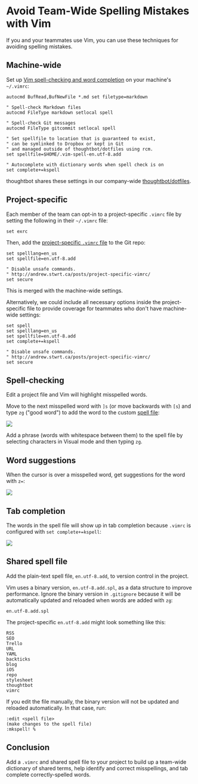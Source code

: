 # Avoid Team-Wide Spelling Mistakes with Vim

If you and your teammates use Vim,
you can use these techniques for avoiding spelling mistakes.

## Machine-wide

Set up [Vim spell-checking and word completion][spelling]
on your machine's `~/.vimrc`:

[spelling]: https://blog.statusok.com/vim-spell-checking

```vim
autocmd BufRead,BufNewFile *.md set filetype=markdown

" Spell-check Markdown files
autocmd FileType markdown setlocal spell

" Spell-check Git messages
autocmd FileType gitcommit setlocal spell

" Set spellfile to location that is guaranteed to exist,
" can be symlinked to Dropbox or kept in Git
" and managed outside of thoughtbot/dotfiles using rcm.
set spellfile=$HOME/.vim-spell-en.utf-8.add

" Autocomplete with dictionary words when spell check is on
set complete+=kspell
```

thoughtbot shares these settings in our company-wide
[thoughtbot/dotfiles](https://github.com/thoughtbot/dotfiles/blob/master/vimrc).

## Project-specific

Each member of the team
can opt-in to a project-specific `.vimrc` file
by setting the following in their `~/.vimrc` file:

```vim
set exrc
```

Then, add the [project-specific `.vimrc` file][vimrc] to the Git repo:

[vimrc]: http://andrew.stwrt.ca/posts/project-specific-vimrc/

```vim
set spelllang=en_us
set spellfile=en.utf-8.add

" Disable unsafe commands.
" http://andrew.stwrt.ca/posts/project-specific-vimrc/
set secure
```

This is merged with the machine-wide settings.

Alternatively, we could include all necessary options
inside the project-specific file to provide coverage for
teammates who don't have machine-wide settings:

```vim
set spell
set spelllang=en_us
set spellfile=en.utf-8.add
set complete+=kspell

" Disable unsafe commands.
" http://andrew.stwrt.ca/posts/project-specific-vimrc/
set secure
```

## Spell-checking

Edit a project file
and Vim will highlight misspelled words.

Move to the next misspelled word with `]s`
(or move backwards with `[s`)
and type `zg` ("good word") to
add the word to the custom [spell file]:

[spell file]: http://vimdoc.sourceforge.net/htmldoc/spell.html#spell-mkspell

![](https://images.thoughtbot.com/opt-in-project-specific-vim-spell-checking-and-word-completion/R2zn7gHYTDa2ifrITAIn_project-specific-spelling.gif)

Add a phrase (words with whitespace between them) to the spell file
by selecting characters in Visual mode and then typing `zg`.

## Word suggestions

When the cursor is over a misspelled word,
get suggestions for the word with `z=`:

![](https://images.thoughtbot.com/opt-in-project-specific-vim-spell-checking-and-word-completion/Wr2e57HxSQyexSNrJc0f_word-suggestions.gif)

## Tab completion

The words in the spell file will show up in tab completion
because `.vimrc` is configured with `set complete+=kspell`:

![](https://images.thoughtbot.com/opt-in-project-specific-vim-spell-checking-and-word-completion/3Mfv6O7SICWkDEaxLCF8_tab-completion.gif)

## Shared spell file

Add the plain-text spell file, `en.utf-8.add`,
to version control in the project.

Vim uses a binary version,
`en.utf-8.add.spl`,
as a data structure to improve performance.
Ignore the binary version in `.gitignore`
because it will be automatically updated and reloaded when words
are added with `zg`:

```
en.utf-8.add.spl
```

The project-specific `en.utf-8.add` might look something like this:

```
RSS
SEO
Trello
URL
YAML
backticks
blog
iOS
repo
stylesheet
thoughtbot
vimrc
```

If you edit the file manually,
the binary version will not be updated and reloaded automatically.
In that case, run:

```
:edit <spell file>
(make changes to the spell file)
:mkspell! %
```

## Conclusion

Add a `.vimrc` and shared spell file to your project
to build up a team-wide dictionary of shared terms,
help identify and correct misspellings,
and tab complete correctly-spelled words.
